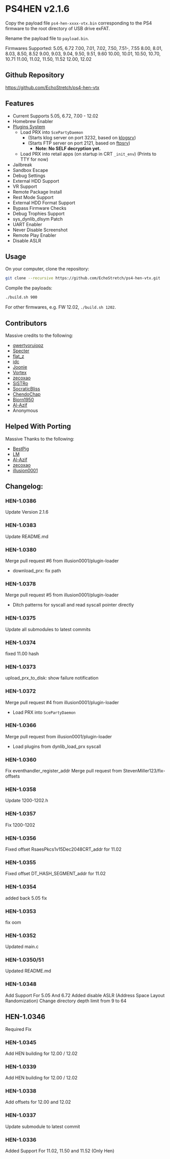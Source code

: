 # PS4HEN v2.1.6

Copy the payload file `ps4-hen-xxxx-vtx.bin` corresponding to the PS4 firmware to the root directory of USB drive exFAT.

Rename the payload file to `payload.bin`.

Firmwares Supported:
5.05, 6.72
7.00, 7.01, 7.02, 7.50, 7.51-, 7.55
8.00, 8.01, 8.03, 8.50, 8.52
9.00, 9.03, 9.04, 9.50, 9.51, 9.60
10.00, 10.01, 10.50, 10.70, 10.71
11.00, 11.02, 11.50, 11.52
12.00, 12.02

## Github Repository
https://github.com/EchoStretch/ps4-hen-vtx

## Features
- Current Supports 5.05, 6.72, 7.00 - 12.02
- Homebrew Enabler
- [Plugins System](https://github.com/illusion0001/ps4-hen-plugins)
  - Load PRX into `ScePartyDaemon`
    - (Starts klog server on port 3232, based on [klogsrv](https://github.com/ps5-payload-dev/klogsrv))
    - (Starts FTP server on port 2121, based on [ftpsrv](https://github.com/ps5-payload-dev/ftpsrv))
      - **Note: No SELF decryption yet.**
  - Load PRX into retail apps (on startup in CRT `_init_env`) (Prints to TTY for now)
- Jailbreak
- Sandbox Escape
- Debug Settings
- External HDD Support
- VR Support
- Remote Package Install
- Rest Mode Support
- External HDD Format Support
- Bypass Firmware Checks
- Debug Trophies Support
- sys_dynlib_dlsym Patch
- UART Enabler
- Never Disable Screenshot
- Remote Play Enabler
- Disable ASLR

## Usage

On your computer, clone the repository:

```sh
git clone --recursive https://github.com/EchoStretch/ps4-hen-vtx.git
```

Compile the payloads:

```sh
./build.sh 900
```
For other firmwares, e.g. FW 12.02, `./build.sh 1202`.

## Contributors
Massive credits to the following:
- [qwertyoruiopz](https://twitter.com/qwertyoruiopz)
- [Specter](https://twitter.com/SpecterDev) 
- [flat_z](https://twitter.com/flat_z)
- [idc](https://twitter.com/3226_2143)
- [Joonie](https://github.com/Joonie86/)
- [Vortex](https://github.com/xvortex)
- [zecoxao](https://twitter.com/notzecoxao)
- [SiSTRo](https://github.com/SiSTR0)
- [SocraticBliss](https://twitter.com/SocraticBliss)
- [ChendoChap](https://github.com/ChendoChap)
- [Biorn1950](https://github.com/Biorn1950)
- [Al-Azif](https://github.com/Al-Azif)
- Anonymous

## Helped With Porting
Massive Thanks to the following:
- [BestPig](https://twitter.com/BestPig)
- [LM](https://twitter.com/LightningMods)
- [Al-Azif](https://github.com/Al-Azif)
- [zecoxao](https://twitter.com/notzecoxao)
- [illusion0001](https://twitter.com/illusion0002)

## Changelog:

### HEN-1.0386
Update Version 2.1.6

### HEN-1.0383
Update README.md

### HEN-1.0380
Merge pull request #6 from illusion0001/plugin-loader
- download_prx: fix path

### HEN-1.0378
Merge pull request #5 from illusion0001/plugin-loader
- Ditch patterns for syscall and read syscall pointer directly

### HEN-1.0375
Update all submodules to latest commits

### HEN-1.0374
fixed 11.00 hash

### HEN-1.0373
upload_prx_to_disk: show failure notification

### HEN-1.0372
Merge pull request #4 from illusion0001/plugin-loader
- Load PRX into `ScePartyDaemon`

### HEN-1.0366
Merge pull request from illusion0001/plugin-loader
- Load plugins from dynlib_load_prx syscall

### HEN-1.0360
Fix eventhandler_register_addr
Merge pull request from StevenMiller123/fix-offsets

### HEN-1.0358
Update 1200-1202.h

### HEN-1.0357
Fix 1200-1202

### HEN-1.0356
Fixed offset RsaesPkcs1v15Dec2048CRT_addr for 11.02

### HEN-1.0355
Fixed offset DT_HASH_SEGMENT_addr for 11.02

### HEN-1.0354
added back 5.05 fix

### HEN-1.0353
fix oom

### HEN-1.0352
Updated main.c

### HEN-1.0350/51
Updated README.md

### HEN-1.0348
Add Support For 5.05 And 6.72
Added disable ASLR (Address Space Layout Randomization)
Change directory depth limit from 9 to 64

## HEN-1.0346
Required Fix

### HEN-1.0345
Add HEN building for 12.00 / 12.02

### HEN-1.0339
Add HEN building for 12.00 / 12.02

### HEN-1.0338
Add offsets for 12.00 and 12.02

### HEN-1.0337
Update submodule to latest commit

### HEN-1.0336
Added Support For 11.02, 11.50 and 11.52 (Only Hen)
